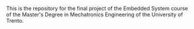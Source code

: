 This is the repository for the final project of the Embedded System course of the Master's Degree in Mechatronics Engineering of the University of Trento.
